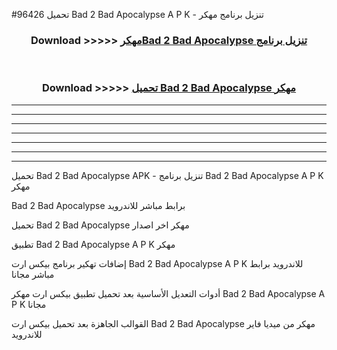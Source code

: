 #96426 تحميل Bad 2 Bad Apocalypse  A P K - تنزيل برنامج مهكر



<div align="center">
<h3>Download >>>>> <a href="https://runaway1.web.app/?sq=Bad 2 Bad Apocalypse ">مهكرBad 2 Bad Apocalypse  تنزيل برنامج</a></h3><br>

<h3>Download >>>>> <a href="https://runaway1.web.app/?sq=Bad 2 Bad Apocalypse ">تحميل Bad 2 Bad Apocalypse  مهكر</a></h3>
</div>


----------------------------------------------------------

----------------------------------------------------------

----------------------------------------------------------

----------------------------------------------------------

----------------------------------------------------------

----------------------------------------------------------

----------------------------------------------------------

تحميل Bad 2 Bad Apocalypse  APK - تنزيل برنامج Bad 2 Bad Apocalypse  A P K مهكر

Bad 2 Bad Apocalypse  برابط مباشر للاندرويد

تحميل Bad 2 Bad Apocalypse  مهكر اخر اصدار

تطبيق Bad 2 Bad Apocalypse  A P K مهكر

إضافات تهكير برنامج بيكس ارت Bad 2 Bad Apocalypse  A P K للاندرويد برابط مباشر مجانا

أدوات التعديل الأساسية بعد تحميل تطبيق بيكس ارت مهكر Bad 2 Bad Apocalypse  A P K مجانا

القوالب الجاهزة بعد تحميل بيكس ارت Bad 2 Bad Apocalypse  مهكر من ميديا فاير للاندرويد



